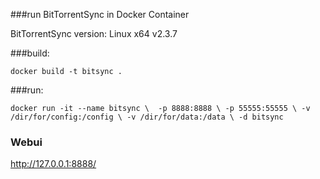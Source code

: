 ###run BitTorrentSync in Docker Container

BitTorrentSync version: Linux x64 v2.3.7


###build: 

`docker build -t bitsync .`

###run:

`docker run -it --name bitsync \ 
	-p 8888:8888 \
	-p 55555:55555 \
	-v /dir/for/config:/config \
	-v /dir/for/data:/data \
	-d bitsync
`

### Webui

http://127.0.0.1:8888/
